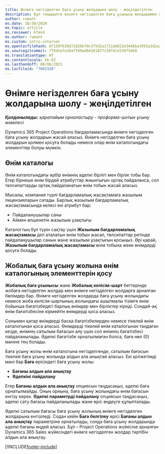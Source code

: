 ```yaml
---
title: Өнімге негізделген баға ұсыну жолдарына шолу - жеңілдетілген
description: Бұл тақырыпта өнімге негізделген баға ұсынысы жолдарымен жұмыс істеу туралы ақпарат берілген.
author: rumant
ms.date: 10/30/2020
ms.topic: article
ms.reviewer: kfend
ms.author: rumant
ms.custom: intro-internal
ms.openlocfilehash: 871597b38d72d2b670c375d2a1711a6022e3446ba3955a3d2a233a6486d85f5c
ms.sourcegitcommit: 7f8d1e7a16af769adb43d1877c28fdce53975db8
ms.translationtype: HT
ms.contentlocale: kk-KZ
ms.lasthandoff: 08/06/2021
ms.locfileid: "7003328"
---
```

# <a name="product-based-quote-lines-overview---lite"></a>Өнімге негізделген баға ұсыну жолдарына шолу - жеңілдетілген

_**Қолданылады:** қарапайым орналастыру - проформа-шотын ұсыну мәмілесі_

Dynamics 365 Project Operations бағдарламасында өнімге негізделген баға ұсыну жолдарын жасай аласыз. Өнімге негізделген баға ұсыну жолдарын қолмен қосуға болады немесе олар өнім каталогындағы элементтер болуы мүмкін.

## <a name="product-catalog"></a>Өнім каталогы

Өнім каталогындағы әрбір өнімнің әдепкі бірлігі мен бірлік тобы бар. Егер бірнеше өнім бірдей атрибуттар жиынтығын ортақ пайдаланса, сол төлсипаттарды ортақ пайдаланатын өнім тобын жасай аласыз. 

Мысалы, компания түрлі бағдарламалық жасақтамаға жазылым лицензияларын сатады. Барлық жазылым бағдарламалық жасақтамасында келесі екі атрибут бар:

- Пайдаланушылар саны
- Аймен өлшенетін жазылым ұзақтығы

Каталогтың бұл түрін сақтау үшін **Жазылым бағдарламалық жасақтамасы** деп аталатын өнім тобын жасап, төлсипаттар ретінде пайдаланушылар санын және жазылым ұзақтығын қосыңыз. Әрі қарай, **Жазылым бағдарламалық жасақтамасы** өнім тобына жеке өнімдерді қосуға болады.

## <a name="add-product-catalog-items-to-a-project-quote"></a>Жобалық баға ұсыну жолына өнім каталогының элементтерін қосу

**Жобалық баға ұсынысы** және **Жобалық келісім-шарт** беттерінде жобаға негізделген жолдар мен өнімге негізделген жолдарға арналған бөлімдер бар. Өнімге негізделген жолдарда баға ұсыну жолындағы немесе жоба келісім-шартының жолындағы ашылмалы тізімге өнім бойынша бағатізбедегі барлық өнімдер мен бірліктер кіреді. Сондай-ақ өнім бағатізбесіне кірмейтін өнімдерді қоса аласыз.

Сонымен қатар өнімдерді басқа бағатізбелерден немесе тікелей өнім каталогынан қоса аласыз. Өнімдерді тікелей өнім каталогынан таңдаған кезде, өнімнің сатылым бағасын алу үшін сол өнімнің бағатізбесі пайдаланылады. Әдепкі бағатізбе орнатылмаған болса, баға нөл (0) мәніне тең болады.

Баға ұсыну жолы өнім каталогына негізделгенде, сатылым бағасын тікелей баға ұсыну жолында алдын ала анықтай аласыз. Екі қолжетімді мәні бар **Баға** өрісіндегі баға ұсыну жолы:

- **Бағаны алдын ала анықтау**
- **Әдепкіні пайдалану**

Егер **Бағаны алдын ала анықтау** опциясын таңдасаңыз, әдепкі баға орнатылмайды. Оның орнына, баға ұсыну жолындағы өнім бағасын енгізу керек. **Әдепкі параметрді пайдалану** опциясын таңдасаңыз, әдепкі сату бағасы пайдаланылады және өріс өңдеуге құлыпталады.

Әдепкі сатылым бағасы баға ұсыну жолының өнімге негізделген жолдарына енгізіледі. Содан кейін **Баға белгілеу** өрісі **Бағаны алдын ала анықтау** параметріне орнатылады, сонда баға ұсыну жолдарында әдепкі бағаны өңдей аласыз. Бұл – Project Operations жүйесіне арналған Dynamics 365 Sales жүйесіндегі өнімге негізделген жолдар тәртібін алдын ала анықтау.


[!INCLUDE[footer-include](../../includes/footer-banner.md)]